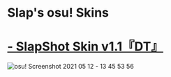 # Slap's osu! Skins

# [ - SlapShot Skin v1.1『DT』](https://mega.nz/file/LiYFxK7B#IxMWIVl187SafssGI65Dj2hL5_yg4Uo6f1B76ftKXUM)
![osu! Screenshot 2021 05 12 - 13 45 53 56](https://user-images.githubusercontent.com/83562005/118020718-6b962d80-b328-11eb-8d42-71eb04fdf1f9.png)
